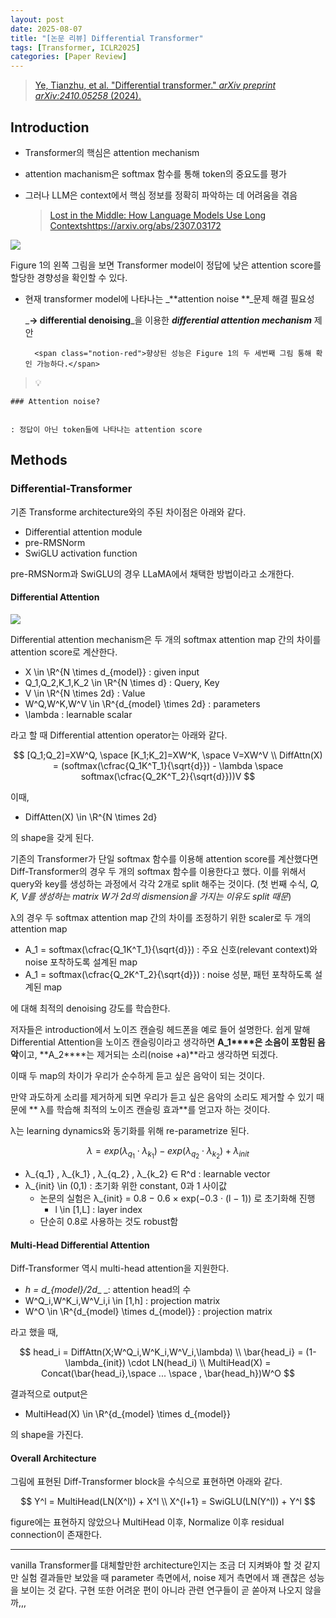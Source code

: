 ```yaml
---
layout: post
date: 2025-08-07
title: "[논문 리뷰] Differential Transformer"
tags: [Transformer, ICLR2025]
categories: [Paper Review]
---
```


> [Ye, Tianzhu, et al. "Differential transformer." ](https://arxiv.org/abs/2410.05258)[_arXiv preprint arXiv:2410.05258_](https://arxiv.org/abs/2410.05258)[ (2024).](https://arxiv.org/abs/2410.05258)



## Introduction

- Transformer의 핵심은 attention mechanism
- attention machanism은 softmax 함수를 통해 token의 중요도를 평가
- 그러나 LLM은 context에서 핵심 정보를 정확히 파악하는 데 어려움을 겪음

	> [Lost in the Middle: How Language Models Use Long Contextshttps://arxiv.org/abs/2307.03172](https://arxiv.org/abs/2307.03172)


![](https://prod-files-secure.s3.us-west-2.amazonaws.com/542b861c-36a8-4051-84e5-8804b6728dba/9083ea56-691a-4752-ae26-47f403431ac8/image.png?X-Amz-Algorithm=AWS4-HMAC-SHA256&X-Amz-Content-Sha256=UNSIGNED-PAYLOAD&X-Amz-Credential=ASIAZI2LB4663IPJNWUI%2F20250923%2Fus-west-2%2Fs3%2Faws4_request&X-Amz-Date=20250923T150128Z&X-Amz-Expires=3600&X-Amz-Security-Token=IQoJb3JpZ2luX2VjEL%2F%2F%2F%2F%2F%2F%2F%2F%2F%2F%2FwEaCXVzLXdlc3QtMiJHMEUCIGfuYbI6J5010tXDZW2UmgThcFxiG9tGa5%2B%2FoFotatypAiEAxPRebfj7r5tyYT5Sb0Gc8%2BrYf6Zb5mgqdQNuZdUC5Tkq%2FwMIRxAAGgw2Mzc0MjMxODM4MDUiDNv0fzJKXwmkXFmnbCrcA3dKlCoy%2FyvziOIScraXI5qcM8NAw5QyBjvyxVKkq7obRbG9Bq0uLgHsSDjftz%2FCum%2FIdfbbXT%2Bz8fxus7MB9Mt2PDOlKsWltob0zM7q7A9%2FqM8AsmJ4raEm2l%2FbPlaAoVZ%2B0Y0teVUtYVMURwavX%2BTNkH%2Bd4wOZ23DsgAEAawzpl%2FqmGB%2F5dbKc6FvP8NNs2kxTrQPZxRaROzAufwGcNpv9rq%2FxuBaFK%2BTbxzucZN5GAgW9l%2Bh%2BPvagbU7oeIdYhiCeGCuB3kn9FRszCSda9CgKa%2BfR6YUwLN9CLDdlfDEHC06XNUtLDmkxIV2Fu9eZTEnJH7cQmcxScuW4JCjy2fcdKhNljlZFCmMZMe2cWbodVe8%2F3ZAlhxPzO3XihvhTSvNQMwRTyrgztA4h1oqOJEZeENTGjMiRQ8q5ZdP1jAVOPyTrtokmT3IpOzWIOmwd5refUFTSJxzYA%2BdlQU%2FBSdAnAn5iT4zsSCTbaWXSHb7Y0sc1Y6j%2FjhKLCcAwNNlsQImsDUxVkijmKi9VLz4lWeJCor8CjHUP675rUTSyzDAcMJhQt05uHcKh1mr9w9ZAmlOuatmnJbKgHNkli12lSO5thXrD4Mj5qNw37iJ7QP%2Fn9RP1nnTTOsWS9FR5MOLYysYGOqUBMnufjpc8IvMrI%2Bzef1OX9iIT%2BDoGbvI%2FusBObOkrv%2Bqz7wB3e6S%2B7s2DXwXeW1tz%2FQ6q5HLfAR%2FsEDRf2oEjwryYO854Vg7W4MT%2FylkFusaYme9IRAAhLaywXpb%2Fc7VOrcvgPqxvEx0QH1YqbvPa9EbW9tU%2FVpLqOi6oc3IMngmiVF2UBiakFUVQeQoBbQoHaA3kexgtg3okHDQZBmUB0%2FIJbJfh&X-Amz-Signature=a691c813cafc91150f7cd2725ed931fe0e7f86e2cf8c1575baeec9fcc639c054&X-Amz-SignedHeaders=host&x-amz-checksum-mode=ENABLED&x-id=GetObject)


Figure 1의 왼쪽 그림을 보면 Transformer model이 정답에 낮은 attention score를 할당한 경향성을 확인할 수 있다.

- 현재 transformer model에 나타나는 _**attention noise **_문제 해결 필요성

	_**→ differential denoising**_을 이용한 _**differential attention mechanism**_ 제안


		<span class="notion-red">향상된 성능은 Figure 1의 두 세번째 그림 통해 확인 가능하다.</span>


> 💡 


	### Attention noise?


	: 정답이 아닌 token들에 나타나는 attention score



## Methods



### Differential-Transformer


기존 Transforme architecture와의 주된 차이점은 아래와 같다.

- Differential attention module
- pre-RMSNorm
- SwiGLU activation function

pre-RMSNorm과 SwiGLU의 경우 LLaMA에서 채택한 방법이라고 소개한다.



#### Differential Attention


![](https://prod-files-secure.s3.us-west-2.amazonaws.com/542b861c-36a8-4051-84e5-8804b6728dba/116d70b2-1963-4810-9167-f4c7d8a06e8f/image.png?X-Amz-Algorithm=AWS4-HMAC-SHA256&X-Amz-Content-Sha256=UNSIGNED-PAYLOAD&X-Amz-Credential=ASIAZI2LB4663IPJNWUI%2F20250923%2Fus-west-2%2Fs3%2Faws4_request&X-Amz-Date=20250923T150128Z&X-Amz-Expires=3600&X-Amz-Security-Token=IQoJb3JpZ2luX2VjEL%2F%2F%2F%2F%2F%2F%2F%2F%2F%2F%2FwEaCXVzLXdlc3QtMiJHMEUCIGfuYbI6J5010tXDZW2UmgThcFxiG9tGa5%2B%2FoFotatypAiEAxPRebfj7r5tyYT5Sb0Gc8%2BrYf6Zb5mgqdQNuZdUC5Tkq%2FwMIRxAAGgw2Mzc0MjMxODM4MDUiDNv0fzJKXwmkXFmnbCrcA3dKlCoy%2FyvziOIScraXI5qcM8NAw5QyBjvyxVKkq7obRbG9Bq0uLgHsSDjftz%2FCum%2FIdfbbXT%2Bz8fxus7MB9Mt2PDOlKsWltob0zM7q7A9%2FqM8AsmJ4raEm2l%2FbPlaAoVZ%2B0Y0teVUtYVMURwavX%2BTNkH%2Bd4wOZ23DsgAEAawzpl%2FqmGB%2F5dbKc6FvP8NNs2kxTrQPZxRaROzAufwGcNpv9rq%2FxuBaFK%2BTbxzucZN5GAgW9l%2Bh%2BPvagbU7oeIdYhiCeGCuB3kn9FRszCSda9CgKa%2BfR6YUwLN9CLDdlfDEHC06XNUtLDmkxIV2Fu9eZTEnJH7cQmcxScuW4JCjy2fcdKhNljlZFCmMZMe2cWbodVe8%2F3ZAlhxPzO3XihvhTSvNQMwRTyrgztA4h1oqOJEZeENTGjMiRQ8q5ZdP1jAVOPyTrtokmT3IpOzWIOmwd5refUFTSJxzYA%2BdlQU%2FBSdAnAn5iT4zsSCTbaWXSHb7Y0sc1Y6j%2FjhKLCcAwNNlsQImsDUxVkijmKi9VLz4lWeJCor8CjHUP675rUTSyzDAcMJhQt05uHcKh1mr9w9ZAmlOuatmnJbKgHNkli12lSO5thXrD4Mj5qNw37iJ7QP%2Fn9RP1nnTTOsWS9FR5MOLYysYGOqUBMnufjpc8IvMrI%2Bzef1OX9iIT%2BDoGbvI%2FusBObOkrv%2Bqz7wB3e6S%2B7s2DXwXeW1tz%2FQ6q5HLfAR%2FsEDRf2oEjwryYO854Vg7W4MT%2FylkFusaYme9IRAAhLaywXpb%2Fc7VOrcvgPqxvEx0QH1YqbvPa9EbW9tU%2FVpLqOi6oc3IMngmiVF2UBiakFUVQeQoBbQoHaA3kexgtg3okHDQZBmUB0%2FIJbJfh&X-Amz-Signature=f8e8dddb011e59f616391fbda119b02530dfa1a2edf7e34c485b5c6c3f669e3a&X-Amz-SignedHeaders=host&x-amz-checksum-mode=ENABLED&x-id=GetObject)


Differential attention mechanism은 두 개의 softmax attention map 간의 차이를 attention score로 계산한다.

- X \in \R^{N \times d\_{model}} : given input
- Q\_1,Q\_2,K\_1,K\_2 \in \R^{N \times d} : Query, Key
- V \in \R^{N \times 2d} : Value
- W^Q,W^K,W^V \in \R^{d\_{model} \times 2d} : parameters
- \lambda : learnable scalar

라고 할 때 Differential attention operator는 아래와 같다.


$$
[Q_1;Q_2]=XW^Q, \space [K_1;K_2]=XW^K, \space V=XW^V \\
DiffAttn(X) = (softmax(\cfrac{Q_1K^T_1}{\sqrt{d}}) - \lambda \space softmax(\cfrac{Q_2K^T_2}{\sqrt{d}}))V
$$


이때,

- DiffAtten(X) \in \R^{N \times 2d}

의 shape을 갖게 된다.


기존의 Transformer가 단일 softmax 함수를 이용해 attention score를 계산했다면 Diff-Transformer의 경우 두 개의 softmax 함수를 이용한다고 했다. 이를 위해서 query와 key를 생성하는 과정에서 각각 2개로 split 해주는 것이다. <span class="notion-red">(첫 번째 수식, </span><span class="notion-red">_Q, K, V를 생성하는 matrix W가 2d의 dismension을 가지는 이유도 split 때문_</span><span class="notion-red">)</span>


 λ의 경우 두 softmax attention map 간의 차이를 조정하기 위한 scaler로 두 개의 attention map

- A\_1 = softmax(\cfrac{Q\_1K^T\_1}{\sqrt{d}}) : 주요 신호(relevant context)와 noise 포착하도록 설계된 map
- A\_1 = softmax(\cfrac{Q\_2K^T\_2}{\sqrt{d}}) : noise 성분, 패턴 포착하도록 설계된 map 

에 대해 최적의 denoising 강도를 학습한다.


저자들은 introduction에서 노이즈 캔슬링 헤드폰을 예로 들어 설명한다. 쉽게 말해 Differential Attention을 노이즈 캔슬링이라고 생각하면 **A\_1****은 소음이 포함된 음악**이고, **A\_2****는 제거되는 소리(noise +a)**라고 생각하면 되겠다. 


이때 두 map의 차이가 우리가 순수하게 듣고 싶은 음악이 되는 것이다. 


만약 과도하게 소리를 제거하게 되면 우리가 듣고 싶은 음악의 소리도 제거할 수 있기 때문에 ** λ를 학습해 최적의 노이즈 캔슬링 효과**를 얻고자 하는 것이다.


λ는 learning dynamics와 동기화를 위해 re-parametrize 된다.


$$
\lambda = exp(\lambda_{q_1} \cdot \lambda_{k_1}) - exp(\lambda_{q_2} \cdot \lambda_{k_2}) + \lambda_{init}
$$

- λ\_{q\_1} , λ\_{k\_1} , λ\_{q\_2} , λ\_{k\_2} ∈ R^d : learnable vector
- λ\_{init} \in (0,1) : 초기화 위한 constant, 0과 1 사이값
	- 논문의 실험은 λ\_{init} = 0.8 − 0.6 × exp(−0.3 · (l − 1)) 로 초기화해 진행
		- l \in [1,L] : layer index
	- 단순히 0.8로 사용하는 것도 robust함


#### **Multi-Head Differential Attention**


Diff-Transformer 역시 multi-head attention을 지원한다.

- _h = d\_{model}/2d__ _: attention head의 수
- W^Q\_i,W^K\_i,W^V\_i,i \in [1,h] : projection matrix
- W^O \in \R^{d\_{model} \times d\_{model}} : projection matrix

라고 했을 때,


$$
head_i = DiffAttn(X;W^Q_i,W^K_i,W^V_i,\lambda) \\
\bar{head_i} = (1-\lambda_{init}) \cdot LN(head_i) \\
MultiHead(X) = Concat(\bar{head_i},\space ... \space , \bar{head_h})W^O
$$


결과적으로 output은

- MultiHead(X) \in \R^{d\_{model} \times d\_{model}}

의 shape을 가진다.



#### Overall Architecture


그림에 표현된 Diff-Transformer block을 수식으로 표현하면 아래와 같다.


$$
Y^l = MultiHead(LN(X^l)) + X^l \\
X^{l+1} = SwiGLU(LN(Y^l)) + Y^l
$$


figure에는 표현하지 않았으나 MultiHead 이후, Normalize 이후 residual connection이 존재한다.


---


vanilla Transformer를 대체할만한 architecture인지는 조금 더 지켜봐야 할 것 같지만 실험 결과들만 보았을 때 parameter 측면에서, noise 제거 측면에서 꽤 괜찮은 성능을 보이는 것 같다. 구현 또한 어려운 편이 아니라 관련 연구들이 곧 쏟아져 나오지 않을까,,,

